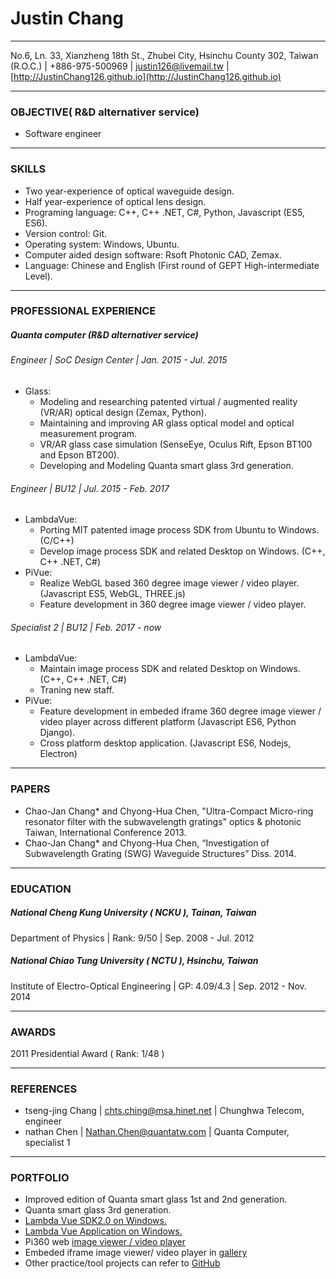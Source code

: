 # Justin Chang
------
No.6, Ln. 33, Xianzheng 18th St., Zhubei City, Hsinchu County 302, Taiwan (R.O.C.)  |  +886-975-500969 | justin126@livemail.tw | [http://JustinChang126.github.io](http://JustinChang126.github.io) 

------

### OBJECTIVE( R&D alternativer service)
* Software engineer
------

### SKILLS
* Two year-experience of optical waveguide design.
* Half year-experience of optical lens design.
* Programing language: C++, C++ .NET, C#, Python, Javascript (ES5, ES6).
* Version control: Git.
* Operating system: Windows, Ubuntu.
* Computer aided design software: Rsoft Photonic CAD, Zemax.
* Language: Chinese and English (First round of GEPT High-intermediate Level).

------
### PROFESSIONAL EXPERIENCE
##### Quanta computer (R&D alternativer service)

###### Engineer | SoC Design Center | Jan. 2015 - Jul. 2015
* Glass:
    * Modeling and researching patented virtual / augmented reality (VR/AR) optical design (Zemax, Python).
    * Maintaining and improving AR glass optical model and optical measurement program.
    * VR/AR glass case simulation (SenseEye, Oculus Rift, Epson BT100 and Epson BT200).
    * Developing and Modeling Quanta smart glass 3rd generation.

###### Engineer | BU12 | Jul. 2015 - Feb. 2017
* LambdaVue:
    * Porting MIT patented image process SDK from Ubuntu to Windows. (C/C++)
    * Develop image process SDK and related Desktop on Windows. (C++, C++ .NET, C#)
* PiVue:
    * Realize WebGL based 360 degree image viewer / video player. (Javascript ES5, WebGL, THREE.js)
    * Feature development in 360 degree image viewer / video player. 

###### Specialist 2 | BU12 | Feb. 2017 - now
* LambdaVue:
    * Maintain image process SDK and related Desktop on Windows. (C++, C++ .NET, C#)
    * Traning new staff.
* PiVue:
    * Feature development in embeded iframe 360 degree image viewer / video player across different platform (Javascript ES6, Python Django).
    * Cross platform desktop application. (Javascript ES6, Nodejs, Electron)

------
### PAPERS
* Chao-Jan Chang* and Chyong-Hua Chen, "Ultra-Compact Micro-ring resonator filter with the subwavelength gratings" optics & photonic Taiwan, International Conference 2013.
* Chao-Jan Chang* and Chyong-Hua Chen, “Investigation of Subwavelength Grating (SWG) Waveguide Structures” Diss. 2014.

------
### EDUCATION
##### National Cheng Kung University ( NCKU ), Tainan, Taiwan
Department of Physics | Rank: 9/50 | Sep. 2008 - Jul. 2012
##### National Chiao Tung University ( NCTU ), Hsinchu, Taiwan
Institute of Electro-Optical Engineering | GP: 4.09/4.3 | Sep. 2012 - Nov. 2014

------
### AWARDS
2011 Presidential Award ( Rank: 1/48 )

------
### REFERENCES
* tseng-jing Chang | chts.ching@msa.hinet.net | Chunghwa Telecom, engineer
* nathan Chen | Nathan.Chen@quantatw.com | Quanta Computer, specialist 1


------
### PORTFOLIO
* Improved edition of Quanta smart glass 1st and 2nd generation.
* Quanta smart glass 3rd generation.
* [Lambda Vue SDK2.0 on Windows.](https://lambda.qrilab.com/product/sdk/ )
* [Lambda Vue Application on Windows.](https://lambda.qrilab.com/product/application/)
* Pi360 web [image viewer / video player](https://embed.pi360.com/embed-loader)
* Embeded iframe image viewer/ video player in [gallery](https://www.pi360.com/gallery360)
* Other practice/tool projects can refer to [GitHub](https://github.com/Justin790126 )








